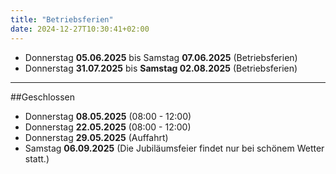 ```yaml
---
title: "Betriebsferien"
date: 2024-12-27T10:30:41+02:00
---
```

- Donnerstag **05.06.2025** bis Samstag **07.06.2025** (Betriebsferien)
- Donnerstag **31.07.2025** bis **Samstag 02.08.2025** (Betriebsferien)  
________________________________________________________________________________________

##Geschlossen
- Donnerstag **08.05.2025** (08:00 - 12:00)
- Donnerstag **22.05.2025** (08:00 - 12:00) 
- Donnerstag **29.05.2025** (Auffahrt)
- Samstag **06.09.2025** (Die Jubiläumsfeier findet nur bei schönem Wetter statt.)

